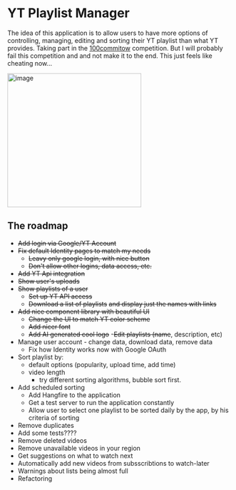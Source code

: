# YT Playlist Manager

The idea of this application is to allow users to have more options of controlling, managing, editing and sorting their YT playlist than what YT provides.
Taking part in the [100commitow](https://100commitow.pl/) competition. But I will probably fail this competition and and not make it to the end. This just feels like cheating now...

<img src="https://github.com/twojnarowski/YTPlaylistManager/assets/13180578/cad76c6c-0ce1-4392-bbea-4ff0c29428a3" alt="image" width="300" height="auto">

## The roadmap
- ~~Add login via Google/YT Account~~
- ~~Fix default Identity pages to match my needs~~
  - ~~Leavy only google login, with nice button~~
  - ~~Don't allow other logins, data access, etc.~~
- ~~Add YT Api integration~~
- ~~Show user's uploads~~
- ~~Show playlists of a user~~
  - ~~Set up YT API access~~
  - ~~Download a list of playlists~~ ~~and display just the names with links~~
- ~~Add nice component library with beautiful UI~~
  - ~~Change the UI to match YT color scheme~~
  - ~~Add nicer font~~
  - ~~Add AI generated cool logo~~
-~~Edit playlists (name~~, description, etc)
- Manage user account - change data, download data, remove data
  - Fix how Identity works now with Google OAuth
- Sort playlist by:
  - default options (popularity, upload time, add time)
  - video length
    - try different sorting algorithms, bubble sort first.
- Add scheduled sorting
  - Add Hangfire to the application
  - Get a test server to run the application constantly
  - Allow user to select one playlist to be sorted daily by the app, by his criteria of sorting
- Remove duplicates
- Add some tests????
- Remove deleted videos
- Remove unavailable videos in your region
- Get suggestions on what to watch next
- Automatically add new videos from subsscribtions to watch-later
- Warnings about lists being almost full
- Refactoring
